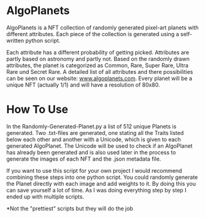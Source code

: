 # AlgoPlanets

AlgoPlanets is a NFT collection of randomly generated pixel-art planets with different attributes. Each piece of the collection is generated using a self-written python script.

Each attribute has a different probability of getting picked. Attributes are partly based on astronomy and partly not. Based on the randomly drawn attributes, the planet is categorized as Common, Rare, Super Rare, Ultra Rare und Secret Rare. A detailed list of all attributes and there possibilities can be seen on our website: www.algoplanets.com. 
Every planet will be a unique NFT (actually 1/1) and will have a resolution of 80x80. 

# How To Use

In the Randomly-Generated-Planet.py a list of 512 unique Planets is generated. Two .txt-files are generated, one stating all the Traits listed below each other and another with a Unicode, which is given to each generated AlgoPlanet. The Unicode will be used to check if an AlgoPlanet has already been generated and is also used later in the process to generate the images of each NFT and the .json metadata file. 

If you want to use this script for your own project I would recommend combining these steps into one python script. You could randomly generate the Planet directly with each image and add weights to it. By doing this you can save yourself a lot of time. As I was doing everything step by step I ended up with multiple scripts. 

*Not the "prettiest" scripts but they will do the job
